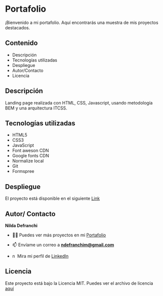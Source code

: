 # Portafolio

¡Bienvenido a mi portafolio. Aquí encontrarás una muestra de mis proyectos destacados.

## Contenido

- Descripción
- Tecnologías utilizadas
- Despliegue
- Autor/Contacto
- Licencia

## Descripción

Landing page realizada con HTML, CSS, Javascript, usando metodología BEM y una arquitectura ITCSS.

## Tecnologías utilizadas

- HTML5
- CSS3
- JavaScript
- Font aweson CDN
- Google fonts CDN
- Normalize local
- Git
- Formspree

## Despliegue

El proyecto está disponible en el siguiente [Link](https://portafolio2025.netlify.app/)

## Autor/ Contacto

**Nilda Defranchi**

- 👨‍💻 Puedes ver más proyectos en mi [Portafolio](https://portafolio2025.netlify.app/)

- 📫 Envíame un correo a **ndefranchim@gmail.com**

- <p><img align="left" src="https://raw.githubusercontent.com/rahuldkjain/github-profile-readme-generator/master/src/images/icons/Social/linked-in-alt.svg" alt="ndefranchi" height="15" width="15" style="margin-right: 1px;" />Mira mi perfil de <a href="https://www.linkedin.com/in/nildadefranchi/">LinkedIn</a>
</p>

## Licencia
Este proyecto está bajo la Licencia MIT. Puedes ver el archivo de licencia [aquí](https://www.mit.edu/search/?q=licence+mit#gsc.tab=0&gsc.q=licence%20mit&gsc.page=1.) 